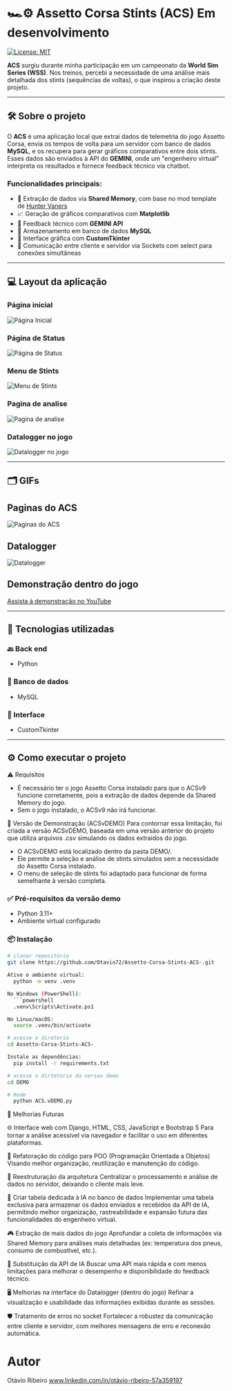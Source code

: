 # 🏎️⚙️ Assetto Corsa Stints (ACS) Em desenvolvimento

[![License: MIT](https://img.shields.io/badge/License-MIT-green.svg)](https://github.com/Otavio72/Assetto-Corsa-Stints-ACS-/blob/main/LICENSE)

**ACS** surgiu durante minha participação em um campeonato da **World Sim Series (WSS)**. Nos treinos, percebi a necessidade de uma análise mais detalhada dos stints (sequências de voltas), o que inspirou a criação deste projeto.

---

## 🛠️ Sobre o projeto

O **ACS** é uma aplicação local que extrai dados de telemetria do jogo Assetto Corsa, envia os tempos de volta para um servidor com banco de dados **MySQL**, e os recupera para gerar gráficos comparativos entre dois stints. Esses dados são enviados à API do **GEMINI**, onde um "engenheiro virtual" interpreta os resultados e fornece feedback técnico via chatbot.


### Funcionalidades principais:

- 🧾 Extração de dados via **Shared Memory**, com base no mod template de [Hunter Vaners](https://github.com/huntervaners/Template_Assetto_Corsa_App)
- 📈 Geração de gráficos comparativos com **Matplotlib**
- 🤖 Feedback técnico com **GEMINI API**
- 💾 Armazenamento em banco de dados **MySQL**
- 🌙 Interface gráfica com **CustomTkinter**
- 🔌 Comunicação entre cliente e servidor via Sockets com select para conexões simultâneas

---

## 💻 Layout da aplicação

### Página inicial
![Página Inicial](assets/acs1.png)

### Página de Status
![Página de Status](assets/acs2.png)

### Menu de Stints
![Menu de Stints](assets/acs3.png)

### Pagina de analise
![Pagina de analise](assets/acs4.png)

### Datalogger no jogo
![Datalogger no jogo](assets/acs5.png)

---

## 🗂️ GIFs

## Paginas do ACS
![Paginas do ACS](assets/gif1.gif)

## Datalogger
![Datalogger](assets/gif3.gif)

## Demonstração dentro do jogo
[Assista à demonstração no YouTube](https://www.youtube.com/watch?v=mdHSS1vnZvM)

---

## 🚀 Tecnologias utilizadas

### 🔙 Back end
- Python

### 💾 Banco de dados
- MySQL

### 🎨 Interface
- CustomTkinter

---

## ⚙️ Como executar o projeto

⚠️ Requisitos
- É necessário ter o jogo Assetto Corsa instalado para que o ACSv9 funcione corretamente, pois a extração de dados depende da Shared Memory do jogo.
- Sem o jogo instalado, o ACSv9 não irá funcionar.

🧪 Versão de Demonstração (ACSvDEMO)
Para contornar essa limitação, foi criada a versão ACSvDEMO, baseada em uma versão anterior do projeto que utiliza arquivos .csv simulando os dados extraídos do jogo.

- O ACSvDEMO está localizado dentro da pasta DEMO/.
- Ele permite a seleção e análise de stints simulados sem a necessidade do Assetto Corsa instalado.
- O menu de seleção de stints foi adaptado para funcionar de forma semelhante à versão completa.


### ✅ Pré-requisitos da versão demo

- Python 3.11+
- Ambiente virtual configurado

### 📦 Instalação

```bash
# clonar repositório
git clone https://github.com/Otavio72/Assetto-Corsa-Stints-ACS-.git

Ative o ambiente virtual:
  python -m venv .venv

No Windows (PowerShell):
  ```powershell
  .venv\Scripts\Activate.ps1

No Linux/macOS:
  source .venv/bin/activate

# acesse o diretorio
cd Assetto-Corsa-Stints-ACS-

Instale as dependências:
  pip install -r requirements.txt

# acesse o dirtetorio da versao demo
cd DEMO

# Rode
  python ACS.vDEMO.py

```

🧠 Melhorias Futuras

🌐 Interface web com Django, HTML, CSS, JavaScript e Bootstrap 5
Para tornar a análise acessível via navegador e facilitar o uso em diferentes plataformas.

🧱 Refatoração do código para POO (Programação Orientada a Objetos)
Visando melhor organização, reutilização e manutenção do código.

🧭 Reestruturação da arquitetura
Centralizar o processamento e análise de dados no servidor, deixando o cliente mais leve.

💾 Criar tabela dedicada à IA no banco de dados
Implementar uma tabela exclusiva para armazenar os dados enviados e recebidos da API de IA, permitindo melhor organização, rastreabilidade e expansão futura das funcionalidades do engenheiro virtual.
  

🎮 Extração de mais dados do jogo
Aprofundar a coleta de informações via Shared Memory para análises mais detalhadas (ex: temperatura dos pneus, consumo de combustível, etc.).

🤖 Substituição da API de IA
Buscar uma API mais rápida e com menos limitações para melhorar o desempenho e disponibilidade do feedback técnico.

🖥️ Melhorias na interface do Datalogger (dentro do jogo)
Refinar a visualização e usabilidade das informações exibidas durante as sessões.

🛡️ Tratamento de erros no socket
Fortalecer a robustez da comunicação entre cliente e servidor, com melhores mensagens de erro e reconexão automática.


# Autor
Otávio Ribeiro
www.linkedin.com/in/otávio-ribeiro-57a359197
